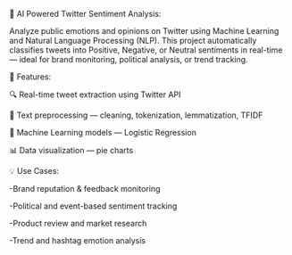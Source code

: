 🧠 AI Powered Twitter Sentiment Analysis:

Analyze public emotions and opinions on Twitter using Machine Learning and Natural Language Processing (NLP).
This project automatically classifies tweets into Positive, Negative, or Neutral sentiments in real-time — ideal for brand monitoring, political analysis, or trend tracking.

🚀 Features:

🔍 Real-time tweet extraction using Twitter API

🧹 Text preprocessing — cleaning, tokenization, lemmatization, TFIDF

🧠 Machine Learning models — Logistic Regression

📊 Data visualization — pie charts

💡 Use Cases:

-Brand reputation & feedback monitoring

-Political and event-based sentiment tracking

-Product review and market research

-Trend and hashtag emotion analysis
